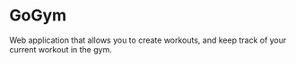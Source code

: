 # GoGym
Web application that allows you to create workouts, and keep track of your current workout in the gym.
